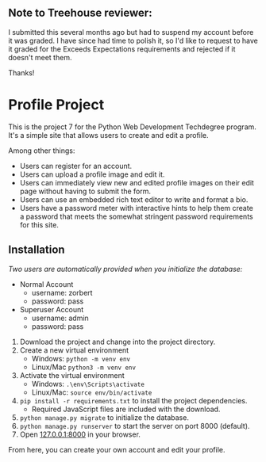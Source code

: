 ## Note to Treehouse reviewer:
I submitted this several months ago but had to suspend my account before it was graded.
I have since had time to polish it, so I'd like to request to have it graded for the
Exceeds Expectations requirements and rejected if it doesn't meet them.

Thanks!

# Profile Project
This is the project 7 for the Python Web Development Techdegree program.
It's a simple site that allows users to create and edit a profile.

Among other things:
- Users can register for an account.
- Users can upload a profile image and edit it.
- Users can immediately view new and edited profile images on their edit 
page without having to submit the form.
- Users can use an embedded rich text editor to write and format a bio.
- Users have a password meter with interactive hints to help them create a 
password that meets the somewhat stringent password requirements for this site.

## Installation
*Two users are automatically provided when you initialize the database:*
- Normal Account
    - username: zorbert
    - password: pass
- Superuser Account
    - username: admin
    - password: pass  

1. Download the project and change into the project directory.
2. Create a new virtual environment 
    - Windows: `python -m venv env` 
    - Linux/Mac `python3 -m venv env`
3. Activate the virtual environment
    - Windows: `.\env\Scripts\activate`
    - Linux/Mac: `source env/bin/activate`
4. `pip install -r requirements.txt` to install the project dependencies.
   - Required JavaScript files are included with the download.
5. `python manage.py migrate` to initialize the database.
6. `python manage.py runserver` to start the server on port 8000 (default).
7. Open [127.0.0.1:8000](127.0.0.1:8000) in your browser.

From here, you can create your own account and edit your profile.